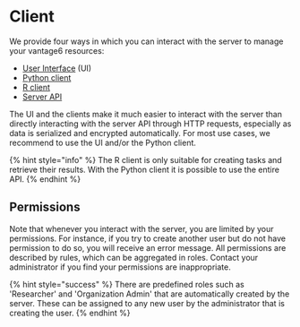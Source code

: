 # Client

We provide four ways in which you can interact with the server to manage your vantage6 resources:&#x20;

* [User Interface](user-interface.md) (UI)
* [Python client](python-client/)
* [R client](r-client.md)
* [Server API](server-api.md)

The UI and the clients make it much easier to interact with the server than directly interacting with the server API through HTTP requests, especially as data is serialized and encrypted automatically. For most use cases, we recommend to use the UI and/or the Python client.&#x20;

{% hint style="info" %}
The R client is only suitable for creating tasks and retrieve their results. With the Python client it is possible to use the entire API.
{% endhint %}

## Permissions

Note that whenever you interact with the server, you are limited by your permissions. For instance, if you try to create another user but do not have permission to do so, you will receive an error message. All permissions are described by rules, which can be aggregated in roles. Contact your administrator if you find your permissions are inappropriate.

{% hint style="success" %}
There are predefined roles such as 'Researcher' and 'Organization Admin' that are automatically created by the server. These can be assigned to any new user by the administrator that is creating the user.
{% endhint %}



